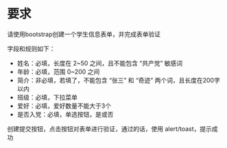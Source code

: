 # 要求
请使用bootstrap创建一个学生信息表单，并完成表单验证

字段和规则如下：

- 姓名：必填，长度在 2~50 之间，且不能包含 “共产党” 敏感词
- 年龄：必填，范围 0~200 之间
- 简介：非必填，若填了，不能包含 “张三” 和 “奇迹” 两个词，且长度在200字以内
- 班级：必填，下拉菜单
- 爱好：必填，爱好数量不能大于3个
- 是否入党：必填，单选按钮，是或否

创建提交按钮，点击按钮对表单进行验证，通过的话，使用 alert/toast，提示成功